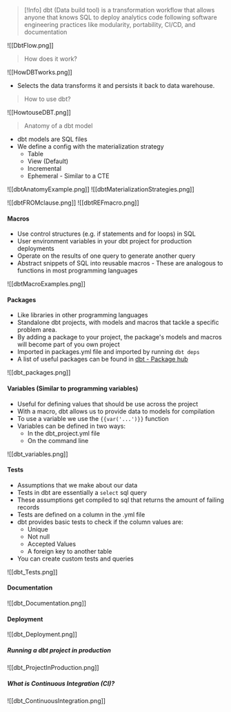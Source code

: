 >[!Info]
>dbt (Data build tool) is a transformation workflow that allows anyone that knows SQL to deploy analytics code following software engineering practices like modularity, portability, CI/CD, and documentation

![[DbtFlow.png]]

>How does it work?

![[HowDBTworks.png]]

* Selects the data transforms it and persists it back to data warehouse.

> How to use dbt?

![[HowtouseDBT.png]]


> Anatomy of a dbt model
* dbt models are SQL files
* We define a config with the materialization strategy
	* Table
	* View (Default)
	* Incremental
	* Ephemeral - Similar to a CTE

![[dbtAnatomyExample.png]]
![[dbtMaterializationStrategies.png]]

![[dbtFROMclause.png]]
![[dbtREFmacro.png]]

#### Macros

* Use control structures (e.g. if statements and for loops) in SQL
* User environment variables in your dbt project for production deployments
* Operate on the results of one query to generate another query
* Abstract snippets of SQL into reusable macros - These are analogous to functions in most programming languages

![[dbtMacroExamples.png]]

#### Packages

* Like libraries in other programming languages
* Standalone dbt projects, with models and macros that tackle a specific problem area.
* By adding a package to your project, the package's models and macros will become part of you own project
* Imported in packages.yml file and imported by running `dbt deps`
* A list of useful packages can be found in [dbt - Package hub](https://hub.getdbt.com/)

![[dbt_packages.png]]

#### Variables (Similar to programming variables)
* Useful for defining values that should be use across the project
* With a macro, dbt allows us to provide data to models for compilation
* To use a variable we use the `{{var('...')}}` function
* Variables can be defined in two ways:
	* In the dbt_project.yml file
	* On the command line

![[dbt_variables.png]]

#### Tests
* Assumptions that we make about our data
* Tests in dbt are essentially a `select` sql query
* These assumptions get compiled to sql that returns the amount of failing records
* Tests are defined on a column in the .yml file
* dbt provides basic tests to check if the column values are:
	* Unique
	* Not null
	* Accepted Values
	* A foreign key to another table
* You can create custom tests and queries

![[dbt_Tests.png]]

#### Documentation
![[dbt_Documentation.png]]

#### Deployment
![[dbt_Deployment.png]]

##### Running a dbt project in production
![[dbt_ProjectInProduction.png]]

##### What is Continuous Integration (CI)?
![[dbt_ContinuousIntegration.png]]

